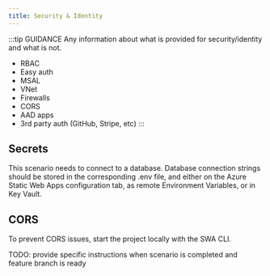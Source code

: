 ```yaml
---
title: Security & Identity
---
```


:::tip GUIDANCE
Any information about what is provided for security/identity and what is not.

- RBAC
- Easy auth
- MSAL
- VNet
- Firewalls
- CORS
- AAD apps
- 3rd party auth (GitHub, Stripe, etc)
  :::

## Secrets

This scenario needs to connect to a database. Database connection strings should be stored in the corresponding .env file, and either on the Azure Static Web Apps configuration tab, as remote Environment Variables, or in Key Vault.

## CORS

To prevent CORS issues, start the project locally with the SWA CLI.

TODO: provide specific instructions when scenario is completed and feature branch is ready
